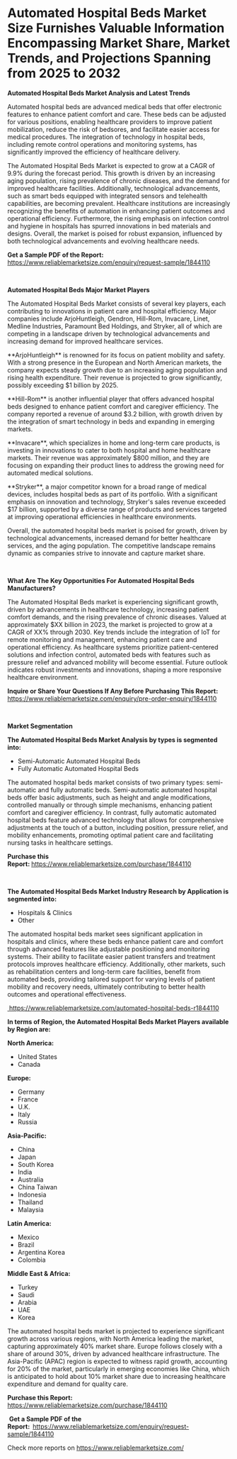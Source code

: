 <p><h1>Automated Hospital Beds Market Size Furnishes Valuable Information Encompassing Market Share, Market Trends, and Projections Spanning from 2025 to 2032</h1></p><p><strong>Automated Hospital Beds Market Analysis and Latest Trends</strong></p>
<p><p>Automated hospital beds are advanced medical beds that offer electronic features to enhance patient comfort and care. These beds can be adjusted for various positions, enabling healthcare providers to improve patient mobilization, reduce the risk of bedsores, and facilitate easier access for medical procedures. The integration of technology in hospital beds, including remote control operations and monitoring systems, has significantly improved the efficiency of healthcare delivery.</p><p>The Automated Hospital Beds Market is expected to grow at a CAGR of 9.9% during the forecast period. This growth is driven by an increasing aging population, rising prevalence of chronic diseases, and the demand for improved healthcare facilities. Additionally, technological advancements, such as smart beds equipped with integrated sensors and telehealth capabilities, are becoming prevalent. Healthcare institutions are increasingly recognizing the benefits of automation in enhancing patient outcomes and operational efficiency. Furthermore, the rising emphasis on infection control and hygiene in hospitals has spurred innovations in bed materials and designs. Overall, the market is poised for robust expansion, influenced by both technological advancements and evolving healthcare needs.</p></p>
<p><strong>Get a Sample PDF of the Report:&nbsp;</strong> <a href="https://www.reliablemarketsize.com/enquiry/request-sample/1844110?utm_campaign=2778&utm_medium=2&utm_source=Github&utm_content=ia&utm_term=03032025&utm_id=automated-hospital-beds">https://www.reliablemarketsize.com/enquiry/request-sample/1844110</a></p>
<p>&nbsp;</p>
<p><strong>Automated Hospital Beds Major Market Players</strong></p>
<p><p>The Automated Hospital Beds Market consists of several key players, each contributing to innovations in patient care and hospital efficiency. Major companies include ArjoHuntleigh, Gendron, Hill-Rom, Invacare, Linet, Medline Industries, Paramount Bed Holdings, and Stryker, all of which are competing in a landscape driven by technological advancements and increasing demand for improved healthcare services.</p><p>**ArjoHuntleigh** is renowned for its focus on patient mobility and safety. With a strong presence in the European and North American markets, the company expects steady growth due to an increasing aging population and rising health expenditure. Their revenue is projected to grow significantly, possibly exceeding $1 billion by 2025.</p><p>**Hill-Rom** is another influential player that offers advanced hospital beds designed to enhance patient comfort and caregiver efficiency. The company reported a revenue of around $3.2 billion, with growth driven by the integration of smart technology in beds and expanding in emerging markets.</p><p>**Invacare**, which specializes in home and long-term care products, is investing in innovations to cater to both hospital and home healthcare markets. Their revenue was approximately $800 million, and they are focusing on expanding their product lines to address the growing need for automated medical solutions.</p><p>**Stryker**, a major competitor known for a broad range of medical devices, includes hospital beds as part of its portfolio. With a significant emphasis on innovation and technology, Stryker's sales revenue exceeded $17 billion, supported by a diverse range of products and services targeted at improving operational efficiencies in healthcare environments.</p><p>Overall, the automated hospital beds market is poised for growth, driven by technological advancements, increased demand for better healthcare services, and the aging population. The competitive landscape remains dynamic as companies strive to innovate and capture market share.</p></p>
<p>&nbsp;</p>
<p><strong>What Are The Key Opportunities For Automated Hospital Beds Manufacturers?</strong></p>
<p><p>The Automated Hospital Beds market is experiencing significant growth, driven by advancements in healthcare technology, increasing patient comfort demands, and the rising prevalence of chronic diseases. Valued at approximately $XX billion in 2023, the market is projected to grow at a CAGR of XX% through 2030. Key trends include the integration of IoT for remote monitoring and management, enhancing patient care and operational efficiency. As healthcare systems prioritize patient-centered solutions and infection control, automated beds with features such as pressure relief and advanced mobility will become essential. Future outlook indicates robust investments and innovations, shaping a more responsive healthcare environment.</p></p>
<p><strong>Inquire or Share Your Questions If Any Before Purchasing This Report:</strong> <a href="https://www.reliablemarketsize.com/enquiry/pre-order-enquiry/1844110?utm_campaign=2778&utm_medium=2&utm_source=Github&utm_content=ia&utm_term=03032025&utm_id=automated-hospital-beds">https://www.reliablemarketsize.com/enquiry/pre-order-enquiry/1844110</a></p>
<p>&nbsp;</p>
<p><strong>Market Segmentation</strong></p>
<p><strong>The Automated Hospital Beds Market Analysis by types is segmented into:</strong></p>
<p><ul><li>Semi-Automatic Automated Hospital Beds</li><li>Fully Automatic Automated Hospital Beds</li></ul></p>
<p><p>The automated hospital beds market consists of two primary types: semi-automatic and fully automatic beds. Semi-automatic automated hospital beds offer basic adjustments, such as height and angle modifications, controlled manually or through simple mechanisms, enhancing patient comfort and caregiver efficiency. In contrast, fully automatic automated hospital beds feature advanced technology that allows for comprehensive adjustments at the touch of a button, including position, pressure relief, and mobility enhancements, promoting optimal patient care and facilitating nursing tasks in healthcare settings.</p></p>
<p><strong>Purchase this Report:&nbsp;</strong><a href="https://www.reliablemarketsize.com/purchase/1844110?utm_campaign=2778&utm_medium=2&utm_source=Github&utm_content=ia&utm_term=03032025&utm_id=automated-hospital-beds">https://www.reliablemarketsize.com/purchase/1844110</a></p>
<p>&nbsp;</p>
<p><strong>The Automated Hospital Beds Market Industry Research by Application is segmented into:</strong></p>
<p><ul><li>Hospitals & Clinics</li><li>Other</li></ul></p>
<p><p>The automated hospital beds market sees significant application in hospitals and clinics, where these beds enhance patient care and comfort through advanced features like adjustable positioning and monitoring systems. Their ability to facilitate easier patient transfers and treatment protocols improves healthcare efficiency. Additionally, other markets, such as rehabilitation centers and long-term care facilities, benefit from automated beds, providing tailored support for varying levels of patient mobility and recovery needs, ultimately contributing to better health outcomes and operational effectiveness.</p></p>
<p><a href="https://www.reliablemarketsize.com/automated-hospital-beds-r1844110?utm_campaign=2778&utm_medium=2&utm_source=Github&utm_content=ia&utm_term=03032025&utm_id=automated-hospital-beds">&nbsp;https://www.reliablemarketsize.com/automated-hospital-beds-r1844110</a></p>
<p><strong>In terms of Region, the Automated Hospital Beds Market Players available by Region are:</strong></p>
<p>
    <p> <strong> North America: </strong>
        <ul>
            <li>United States</li>
            <li>Canada</li>
        </ul>
        </p> 
    <p> <strong> Europe: </strong>
        <ul>
            <li>Germany</li>
            <li>France</li>
            <li>U.K.</li>
            <li>Italy</li>
            <li>Russia</li>
        </ul>
        </p> 
    <p> <strong> Asia-Pacific: </strong>
        <ul>
            <li>China</li>
            <li>Japan</li>
            <li>South Korea</li>
            <li>India</li>
            <li>Australia</li>
            <li>China Taiwan</li>
            <li>Indonesia</li>
            <li>Thailand</li>
            <li>Malaysia</li>
        </ul>
        </p> 
    <p> <strong> Latin America: </strong>
        <ul>
            <li>Mexico</li>
            <li>Brazil</li>
            <li>Argentina Korea</li>
            <li>Colombia</li>
        </ul>
        </p> 
    <p> <strong> Middle East & Africa: </strong>
        <ul>
            <li>Turkey</li>
            <li>Saudi</li>
            <li>Arabia</li>
            <li>UAE</li>
            <li>Korea</li>
        </ul>
    </p>
    </p>
<p><p>The automated hospital beds market is projected to experience significant growth across various regions, with North America leading the market, capturing approximately 40% market share. Europe follows closely with a share of around 30%, driven by advanced healthcare infrastructure. The Asia-Pacific (APAC) region is expected to witness rapid growth, accounting for 20% of the market, particularly in emerging economies like China, which is anticipated to hold about 10% market share due to increasing healthcare expenditure and demand for quality care.</p></p>
<p><strong>Purchase this Report: </strong><a href="https://www.reliablemarketsize.com/purchase/1844110?utm_campaign=2778&utm_medium=2&utm_source=Github&utm_content=ia&utm_term=03032025&utm_id=automated-hospital-beds">https://www.reliablemarketsize.com/purchase/1844110</a></p>
<p>&nbsp;<strong>Get a Sample PDF of the Report:&nbsp;&nbsp;</strong><a href="https://www.reliablemarketsize.com/enquiry/request-sample/1844110?utm_campaign=2778&utm_medium=2&utm_source=Github&utm_content=ia&utm_term=03032025&utm_id=automated-hospital-beds">https://www.reliablemarketsize.com/enquiry/request-sample/1844110</a></p>
<p><strong></strong></p>
<p>Check more reports on <a href="https://www.reliablemarketsize.com/?utm_campaign=2778&utm_medium=2&utm_source=Github&utm_content=ia&utm_term=03032025&utm_id=automated-hospital-beds">https://www.reliablemarketsize.com/</a></p>